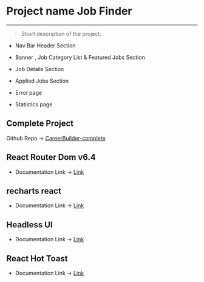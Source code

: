 # Project name Job Finder

---

> Short description of the project.

- Nav Bar Header Section

* Banner , Job Category List & Featured Jobs Section

- Job Details Section

* Applied Jobs Section

* Error page

- Statistics page

## Complete Project

Github Repo -> [CareerBuilder-complete](https://github.com/Porgramming-Hero-web-course/b7a9-career-hub-fahimshariar28.git)

## React Router Dom v6.4

- Documentation Link -> [Link](https://reactrouter.com/en/main/start/overview)

## recharts react

- Documentation Link -> [Link](https://recharts.org/en-US)

## Headless UI

- Documentation Link -> [Link](https://headlessui.com/)

## React Hot Toast

- Documentation Link -> [Link](https://react-hot-toast.com/docs)
